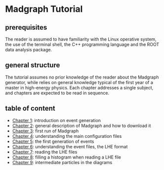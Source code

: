 # Madgraph Tutorial

## prerequisites

The reader is assumed to have familiarity with the Linux operative system,
the use of the terminal shell,
the C++ programming language and the ROOT data analysis package.

## general structure

The tutorial assumes no prior knowledge of the reader
about the Madgraph generator,
while relies on general knowledge
typical of the first year of a master in high-energy physics.
Each chapter addresses a single subject,
and chapters are expected to be read in sequence.

## table of content

  * [Chapter 1](01_intro.md): introduction on event generation
  * [Chapter 2](02_mg.md): general description of Madgraph and
    how to download it
  * [Chapter 3](03_firstRun.md): first run of Madgraph
  * [Chapter 4](04_cfg.md): understanding the main configuration files
  * [Chapter 5](05_gen.md): the first generation of events
  * [Chapter 6](06_LHE.md): understanding the event files, the LHE format
  * [Chapter 7](07_read.md): reading the LHE files
  * [Chapter 8](08_plot.md): filling a histogram when reading a LHE file
  * [Chapter 9](08_inter.md): intermediate particles in the diagrams
